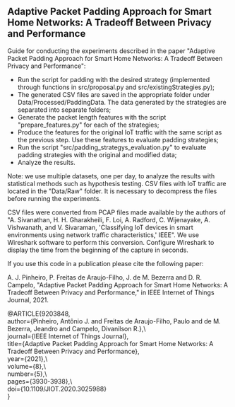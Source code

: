 <h2>Adaptive Packet Padding Approach for Smart Home Networks: A Tradeoff Between Privacy and Performance</h2>
Guide for conducting the experiments described in the paper "Adaptive Packet Padding Approach for Smart Home Networks: A Tradeoff Between Privacy and Performance":

- Run the script for padding with the desired strategy (implemented through functions in src/proposal.py and src/existingStrategies.py);
- The generated CSV files are saved in the appropriate folder under Data/Processed/PaddingData. The data generated by the strategies are separated into separate folders;
- Generate the packet length features with the script "prepare_features.py" for each of the strategies;
- Produce the features for the original IoT traffic with the same script as the previous step. Use these features to evaluate padding strategies;
- Run the script "src/padding_strategys_evaluation.py" to evaluate padding strategies with the original and modified data;
- Analyze the results.

Note: we use multiple datasets, one per day, to analyze the results with statistical methods such as hypothesis testing. CSV files with IoT traffic are located in the "Data/Raw" folder. It is necessary to decompress the files before running the experiments.  

CSV files were converted from PCAP files made available by the authors of "A. Sivanathan, H. H. Gharakheili, F. Loi, A. Radford, C. Wijenayake, A. Vishwanath, and V. Sivaraman, 'Classifying IoT devices in smart environments using network traffic characteristics,' IEEE". We use Wireshark software to perform this conversion. Configure Wireshark to display the time from the beginning of the capture in seconds.

If you use this code in a publication please cite the following paper:

A. J. Pinheiro, P. Freitas de Araujo-Filho, J. de M. Bezerra and D. R. Campelo, "Adaptive Packet Padding Approach for Smart Home Networks: A Tradeoff Between Privacy and Performance," in IEEE Internet of Things Journal, 2021.

@ARTICLE{9203848,  
author={Pinheiro, Antônio J. and Freitas de Araujo-Filho, Paulo and de M. Bezerra, Jeandro and Campelo, Divanilson R.},\  
journal={IEEE Internet of Things Journal},\
title={Adaptive Packet Padding Approach for Smart Home Networks: A Tradeoff Between Privacy and Performance},\
year={2021},\  
volume={8},\  
number={5},\  
pages={3930-3938},\  
doi={10.1109/JIOT.2020.3025988}\
}